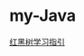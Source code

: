 # my-Java


[红黑树学习指引](https://https://github.com/rjlookout/my-Java/blob/main/docs/%E7%BA%A2%E9%BB%91%E6%A0%91%E5%AD%A6%E4%B9%A0%E7%AC%94%E8%AE%B0.md)
